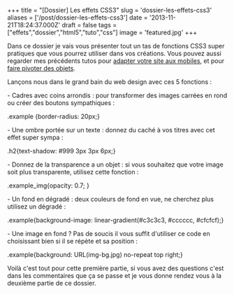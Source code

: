+++
title = "[Dossier] Les effets CSS3"
slug = 'dossier-les-effets-css3'
aliases = ['/post/dossier-les-effets-css3']
date = '2013-11-21T18:24:37.000Z'
draft = false
tags = ["effets","dossier","html5","tuto","css"]
image = 'featured.jpg'
+++

Dans ce dossier je vais vous présenter tout un tas de fonctions CSS3 super pratiques que vous pourrez utiliser dans vos créations.  Vous pouvez aussi regarder mes précédents tutos pour [adapter votre site aux mobiles](/entry/tuto-rendre-son-site-responsive-facilement), et pour [faire pivoter des objets](/entry/tuto-faire-pivoter-des-objets-en-css).

  
Lançons nous dans le grand bain du web design avec ces 5 fonctions :

\- Cadres avec coins arrondis : pour transformer des images carrées en rond ou créer des boutons sympathiques :

 .example {border-radius: 20px;}

\- Une ombre portée sur un texte : donnez du caché à vos titres avec cet effet super sympa :

 .h2{text-shadow: #999 3px 3px 6px;}

\- Donnez de la transparence a un objet : si vous souhaitez que votre image soit plus transparente, utilisez cette fonction :

 .example\_img{opacity: 0.7; }

  
\- Un fond en dégradé : deux couleurs de fond en vue, ne cherchez plus utilisez un dégradé :

.example{background-image: linear-gradient(#c3c3c3, #cccccc, #cfcfcf);}

\- Une image en fond ? Pas de soucis il vous suffit d'utiliser ce code en choisissant bien si il se répète et sa position : 

 .example{background: URL(img-bg.jpg) no-repeat top right;}

Voilà c'est tout pour cette première partie, si vous avez des questions c'est dans les commentaires que ça se passe et je vous donne rendez vous à la deuxième partie de ce dossier.
